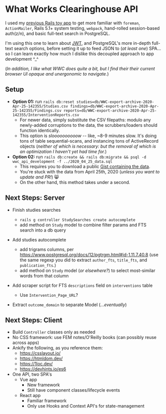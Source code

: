 # What Works Clearinghouse API

I used my [previous Rails toy app](https://github.com/ypaulsussman/opl) to get more familiar with `foreman`, `ActionMailer`, Rails 5.1+ system testing, `webpack`, hand-rolled session-based auth(z/n), and basic full-text search in PostgreSQL.

I'm using this one to learn about [JWT](https://github.com/ypaulsussman/wwc_api/blob/master/app/controllers/tokens_controller.rb), and PostgreSQL's more in-depth full-text search options, before setting it up to feed JSON to (_at least one_) SPA... so I can learn exactly how much I dislike this decoupled approach to app development ^_^

(_In addition, I like what WWC does quite a bit, but I find their their current browser UI opaque and unergonomic to navigate._)

## Setup
- **Option 01:** run `rails db:reset studies=db/WWC-export-archive-2020-Apr-25-142355/Studies.csv findings=db/WWC-export-archive-2020-Apr-25-142355/Findings.csv reports=db/WWC-export-archive-2020-Apr-25-142355/InterventionReports.csv`
  - For newer data, simply substitute the CSV filepaths: modulo any newly-added corruptions to the data, the scrubbers/loaders should function identically.
  - This option is _sloooooooooow_ -- like, ~8-9 minutes slow. It's doing tons of table sequential-scans, and instancing tons of ActiveRecord objects (_neither of which is necessary: but the removal of which is an optimization I haven't yet had time for._)
- **Option 02:** run `rails db:create && rails db:migrate && psql -d wwc_api_development -f ../2020_04_25_data.sql`
  - This requires you to download a public [Gist containing the data](https://gist.github.com/ypaulsussman/ad7cd34f3db8bc4fd410d9b7f6937ed2).
  - You're stuck with the data from April 25th, 2020 (_unless you want to update and PR!_) 😸
  - On the other hand, this method takes under a second.

## Next Steps: Server
- Finish studies searches
  - `rails g controller StudySearches create autocomplete`
  - add method on `Study` model to combine filter params and FTS search into a db query
- Add studies autocomplete
  - add trigrams columns, per https://www.postgresql.org/docs/12/pgtrgm.html#id-1.11.7.40.8 (use the same regexp you did to extract `author_fts`, `title_fts`, and `publication_fts`.)
  - add method on `Study` model (_or elsewhere?_) to select most-similar words from that column

- Add scraper script for FTS `descriptions` field on `interventions` table
  - Use `Intervention_Page_URL`?
- Extract `outcome_domain` to separate Model (_...eventually_)


## Next Steps: Client
- Build `Controller` classes only as needed
- No CSS framework: use FEM notes/O'Reilly books (can possibly reuse across apps)
- Ankify the following, as you reference them:
  - https://csslayout.io/
  - https://htmldom.dev/
  - https://1loc.dev/
  - https://devhints.io/es6
- One API, two SPA's
  - Vue app
    - New framework
    - Still have component classes/lifecycle events
  - React app
    - Familiar framework
    - Only use Hooks and Context API's for state-management
